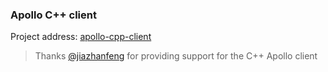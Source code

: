 ### Apollo C++ client

Project address: [apollo-cpp-client](https://github.com/jiazhanfeng1989/apollo-cpp-client)

> Thanks [@jiazhanfeng](https://github.com/jiazhanfeng1989) for providing support for the C++ Apollo client